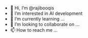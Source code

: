 - 👋 Hi, I’m @rajibooqis
- 👀 I’m interested in AI development 
- 🌱 I’m currently learning ...
- 💞️ I’m looking to collaborate on ...
- 📫 How to reach me ...

<!---
r4jibooqis/r4jibooqis is a ✨ special ✨ repository because its `README.md` (this file) appears on your GitHub profile.
You can click the Preview link to take a look at your changes.
--->
